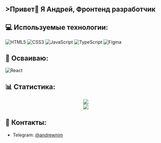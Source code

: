## >Привет👋 Я Андрей, Фронтенд разработчик


## 💻 Используемые технологии:
![HTML5](https://img.shields.io/badge/html5-%23E34F26.svg?style=for-the-badge&logo=html5&logoColor=white) 
![CSS3](https://img.shields.io/badge/css3-%231572B6.svg?style=for-the-badge&logo=css3&logoColor=white) 
![JavaScript](https://img.shields.io/badge/javascript-%23323330.svg?style=for-the-badge&logo=javascript&logoColor=%23F7DF1E) 
![TypeScript](https://img.shields.io/badge/typescript-%23007ACC.svg?style=for-the-badge&logo=typescript&logoColor=white) 
![Figma](https://img.shields.io/badge/figma-%23F24E1E.svg?style=for-the-badge&logo=figma&logoColor=white)

## 🧩 Осваиваю:
![React](https://img.shields.io/badge/react-%2320232a.svg?style=for-the-badge&logo=react&logoColor=%2361DAFB) 

## 📊 Статистика:
<div align="center">
  <img src="https://github-readme-stats.vercel.app/api?username=daydreamonly&theme=dark&hide_border=false&include_all_commits=false&count_private=false" /> <br/>
  <img src="https://nirzak-streak-stats.vercel.app/?user=daydreamonly&theme=dark&hide_border=false" />
</div>

## 📲 Контакты:
- Telegram: [@andrewnim](https://t.me/andrewnim)

